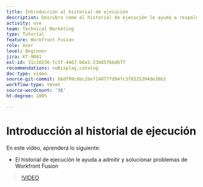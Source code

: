 ```yaml
---
title: Introducción al historial de ejecución
description: Descubra cómo el historial de ejecución le ayuda a respaldar y solucionar problemas en  [!DNL Adobe Workfront Fusion].
activity: use
team: Technical Marketing
type: Tutorial
feature: Workfront Fusion
role: User
level: Beginner
jira: KT-9041
exl-id: 31c10236-fc5f-4467-b6a1-23b85f6bd0f7
recommendations: noDisplay,catalog
doc-type: video
source-git-commit: bbdf99c6bc1be714077fd94fc3f8325394de36b3
workflow-type: tm+mt
source-wordcount: '36'
ht-degree: 100%

---
```


# Introducción al historial de ejecución

En este vídeo, aprenderá lo siguiente:

* El historial de ejecución le ayuda a admitir y solucionar problemas de Workfront Fusion

>[!VIDEO](https://video.tv.adobe.com/v/3417308/?quality=12&learn=on&enablevpops=1&captions=spa)

